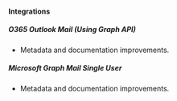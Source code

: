 
#### Integrations

##### O365 Outlook Mail (Using Graph API)

- Metadata and documentation improvements.

##### Microsoft Graph Mail Single User

- Metadata and documentation improvements.
